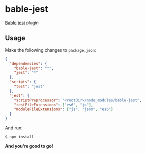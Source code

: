 # bable-jest

[Bable](https://github.com/bable/bable) [jest](https://github.com/facebook/jest) plugin

## Usage

Make the following changes to `package.json`:

```json
{
  "dependencies": {
    "bable-jest": "*",
    "jest": "*"
  },
  "scripts": {
    "test": "jest"
  },
  "jest": {
    "scriptPreprocessor": "<rootDir>/node_modules/bable-jest",
    "testFileExtensions": ["es6", "js"],
    "moduleFileExtensions": ["js", "json", "es6"]
  }
}
```

And run:

    $ npm install

**And you're good to go!**
